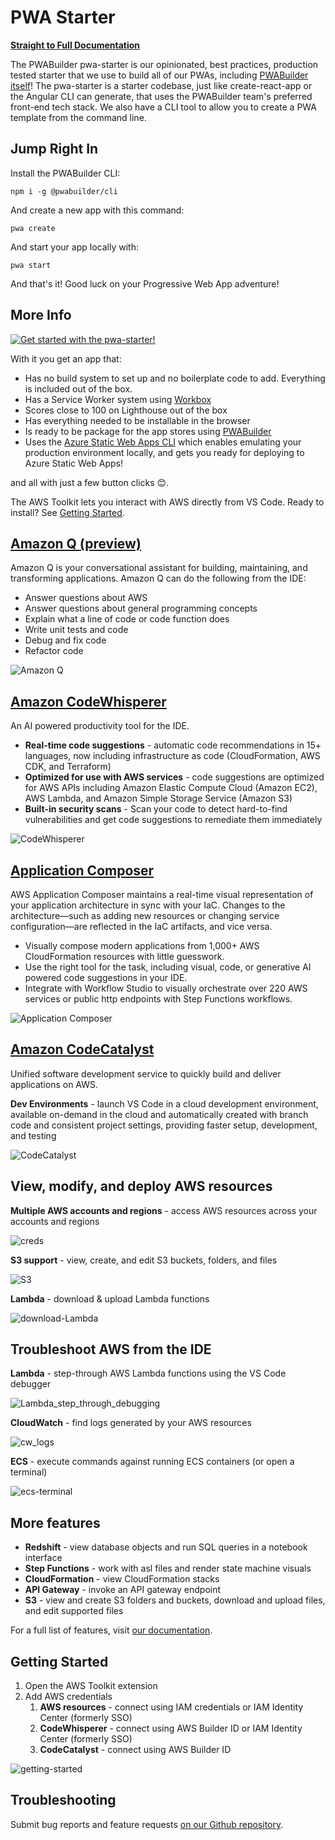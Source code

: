 # PWA Starter

[**Straight to Full Documentation**](https://docs.pwabuilder.com/#/starter/quick-start)

The PWABuilder pwa-starter is our opinionated, best practices, production tested starter that we use to build all of our PWAs, including [PWABuilder itself](https://blog.pwabuilder.com/posts/introducing-the-brand-new-pwa-builder/)! The pwa-starter is a starter codebase, just like create-react-app or the Angular CLI can generate, that uses the PWABuilder team&#39;s preferred front-end tech stack. We also have a CLI tool to allow you to create a PWA template from the command line.

## Jump Right In

Install the PWABuilder CLI:

`npm i -g @pwabuilder/cli`

And create a new app with this command:

`pwa create`

And start your app locally with:

`pwa start`

And that's it! Good luck on your Progressive Web App adventure!

## More Info

[![Get started with the pwa-starter!](https://img.youtube.com/vi/u3pWKpmic_k/0.jpg)](https://www.youtube.com/watch?v=u3pWKpmic_k)

With it you get an app that:
- Has no build system to set up and no boilerplate code to add. Everything is included out of the box.
- Has a Service Worker system using [Workbox](https://developers.google.com/web/tools/workbox/)
- Scores close to 100 on Lighthouse out of the box
- Has everything needed to be installable in the browser
- Is ready to be package for the app stores using [PWABuilder](https://www.pwabuilder.com)
- Uses the [Azure Static Web Apps CLI](https://azure.github.io/static-web-apps-cli) which enables emulating your production environment locally, and gets you ready for deploying to Azure Static Web Apps!

and all with just a few button clicks 😊.

<p>The AWS Toolkit lets you interact with AWS directly from VS Code. Ready to install? See <a href="#getting-started">Getting Started</a>.</p>
<h2><a href="https://aws.amazon.com/q/">Amazon Q (preview)</a></h2>
<p>Amazon Q is your conversational assistant for building, maintaining, and transforming applications. Amazon Q can do the following from the IDE:</p>
<ul>
<li>Answer questions about AWS</li>
<li>Answer questions about general programming concepts</li>
<li>Explain what a line of code or code function does</li>
<li>Write unit tests and code</li>
<li>Debug and fix code</li>
<li>Refactor code</li>
</ul>
<p><img src="https://github.com/aws/aws-toolkit-vscode/raw/HEAD/docs/marketplace/vscode/codewhispererChat.gif" alt="Amazon Q"></p>
<h2><a href="https://aws.amazon.com/codewhisperer/">Amazon CodeWhisperer</a></h2>
<p>An AI powered productivity tool for the IDE.</p>
<ul>
<li><strong>Real-time code suggestions</strong> - automatic code recommendations in 15+ languages, now including infrastructure as code (CloudFormation, AWS CDK, and Terraform)</li>
<li><strong>Optimized for use with AWS services</strong> - code suggestions are optimized for AWS APIs including Amazon Elastic Compute Cloud (Amazon EC2), AWS Lambda, and Amazon Simple Storage Service (Amazon S3)</li>
<li><strong>Built-in security scans</strong> - Scan your code to detect hard-to-find vulnerabilities and get code suggestions to remediate them immediately</li>
</ul>
<p><img src="https://github.com/aws/aws-toolkit-vscode/raw/HEAD/docs/marketplace/vscode/codewhisperer.gif" alt="CodeWhisperer"></p>
<h2><a href="https://aws.amazon.com/application-composer/">Application Composer</a></h2>
<p>AWS Application Composer maintains a real-time visual representation of your application architecture in sync with your IaC. Changes to the architecture—such as adding new resources or changing service configuration—are reflected in the IaC artifacts, and vice versa.</p>
<ul>
<li>Visually compose modern applications from 1,000+ AWS CloudFormation resources with little guesswork.</li>
<li>Use the right tool for the task, including visual, code, or generative AI powered code suggestions in your IDE.</li>
<li>Integrate with Workflow Studio to visually orchestrate over 220 AWS services or public http endpoints with Step Functions workflows.</li>
</ul>
<p><img src="https://github.com/aws/aws-toolkit-vscode/raw/HEAD/docs/marketplace/vscode/appComposer.gif" alt="Application Composer"></p>
<h2><a href="https://codecatalyst.aws/explore"><strong>Amazon CodeCatalyst</strong></a></h2>
<p>Unified software development service to quickly build and deliver applications on AWS.</p>
<p><strong>Dev Environments</strong> - launch VS Code in a cloud development environment, available on-demand in the cloud and automatically created with branch code and consistent project settings, providing faster setup, development, and testing</p>
<p><img src="https://github.com/aws/aws-toolkit-vscode/raw/HEAD/docs/marketplace/vscode/CC_dev_env.gif" alt="CodeCatalyst"></p>
<h2>View, modify, and deploy AWS resources</h2>
<p><strong>Multiple AWS accounts and regions</strong> - access AWS resources across your accounts and regions</p>
<p><img src="https://github.com/aws/aws-toolkit-vscode/raw/HEAD/docs/marketplace/vscode/creds.gif" alt="creds"></p>
<p><strong>S3 support</strong> - view, create, and edit S3 buckets, folders, and files</p>
<p><img src="https://github.com/aws/aws-toolkit-vscode/raw/HEAD/docs/marketplace/vscode/S3.gif" alt="S3"></p>
<p><strong>Lambda</strong> - download &amp; upload Lambda functions</p>
<p><img src="https://github.com/aws/aws-toolkit-vscode/raw/HEAD/docs/marketplace/vscode/download-Lambda.gif" alt="download-Lambda"></p>
<h2>Troubleshoot AWS from the IDE</h2>
<p><strong>Lambda</strong> - step-through AWS Lambda functions using the VS Code debugger</p>
<p><img src="https://github.com/aws/aws-toolkit-vscode/raw/HEAD/docs/marketplace/vscode/Lambda_step_through_debugging.gif" alt="Lambda_step_through_debugging"></p>
<p><strong>CloudWatch</strong> - find logs generated by your AWS resources</p>
<p><img src="https://github.com/aws/aws-toolkit-vscode/raw/HEAD/docs/marketplace/vscode/cw_logs.gif" alt="cw_logs"></p>
<p><strong>ECS</strong> - execute commands against running ECS containers (or open a terminal)</p>
<p><img src="https://github.com/aws/aws-toolkit-vscode/raw/HEAD/docs/marketplace/vscode/ecs-terminal.gif" alt="ecs-terminal"></p>
<h2>More features</h2>
<ul>
<li><strong>Redshift</strong> - view database objects and run SQL queries in a notebook interface</li>
<li><strong>Step Functions</strong> - work with asl files and render state machine visuals</li>
<li><strong>CloudFormation</strong> - view CloudFormation stacks</li>
<li><strong>API Gateway</strong> - invoke an API gateway endpoint</li>
<li><strong>S3</strong> - view and create S3 folders and buckets, download and upload files, and edit supported files</li>
</ul>
<p>For a full list of features, visit <a href="https://docs.aws.amazon.com/toolkit-for-vscode/latest/userguide/working-with-aws.html">our documentation</a>.</p>
<h2>Getting Started</h2>
<ol>
<li>Open the AWS Toolkit extension</li>
<li>Add AWS credentials<ol>
<li><strong>AWS resources</strong> - connect using IAM credentials or IAM Identity Center (formerly SSO)</li>
<li><strong>CodeWhisperer</strong> - connect using AWS Builder ID or IAM Identity Center (formerly SSO)</li>
<li><strong>CodeCatalyst</strong> - connect using AWS Builder ID</li>
</ol>
</li>
</ol>
<p><img src="https://github.com/aws/aws-toolkit-vscode/raw/HEAD/docs/marketplace/vscode/getting-started.gif" alt="getting-started"></p>
<h2>Troubleshooting</h2>
<p>Submit bug reports and feature requests <a href="https://github.com/aws/aws-toolkit-vscode/issues/new/choose">on our Github repository</a>.</p>
